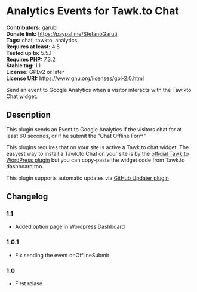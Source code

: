 # Analytics Events for Tawk.to Chat #
**Contributors:** garubi  
**Donate link:** https://paypal.me/StefanoGaruti  
**Tags:** chat, tawkto, analytics  
**Requires at least:** 4.5  
**Tested up to:** 5.5.1  
**Requires PHP:** 7.3.2  
**Stable tag:** 1.1  
**License:** GPLv2 or later  
**License URI:** https://www.gnu.org/licenses/gpl-2.0.html  

Send an event to Google Analytics when a visitor interacts with the Taw.kto Chat widget.

## Description ##

This plugin sends an Event to Google Analytics if the visitors chat for at least 60 seconds, or if he submit the "Chat Offline Form"

This plugins requires that on your site is active a Tawk.to chat widget. The easyest way to install a Tawk.to Chat on your site is by the [official Tawk.to WordPress plugin](https://it.wordpress.org/plugins/tawkto-live-chat/) but you can copy-paste the widget code from Tawk.to dashboard too.

This plugin supports automatic updates via [GitHub Updater plugin](https://github.com/afragen/github-updater)

## Changelog ##

### 1.1 ###
* Added option page in Wordpress Dashboard

### 1.0.1 ###
* Fix sending the event onOfflineSubmit

### 1.0 ###
* First relase
